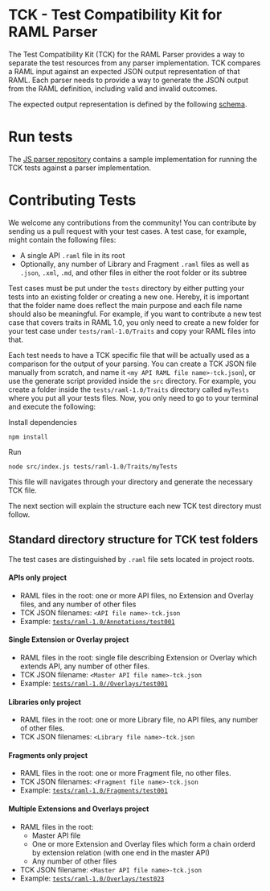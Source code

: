 # TCK - Test Compatibility Kit for RAML Parser

The Test Compatibility Kit (TCK) for the RAML Parser provides a way to separate the test resources from any parser implementation. TCK compares a RAML input against an expected JSON output representation of that RAML.  Each parser needs to provide a way to generate the JSON output from the RAML definition, including valid and invalid outcomes.

The expected output representation is defined by the following [schema](schema/tckJsonSchema.json).

# Run tests

The [JS parser repository](https://github.com/raml-org/raml-js-parser-2/blob/develop/README.md#launching-tck-tests) contains a sample implementation for running the TCK tests against a parser implementation.

# Contributing Tests

We welcome any contributions from the community! You can contribute by sending us a pull request with your test cases. A test case, for example, might contain the following files:

* A single API `.raml` file in its root
* Optionally, any number of Library and Fragment `.raml` files as well as `.json`, `.xml`, `.md`, and other files in either the root folder or its subtree

Test cases must be put under the `tests` directory by either putting your tests into an existing folder or creating a new one. Hereby, it is important that the folder name does reflect the main purpose and each file name should also be meaningful. For example, if you want to contribute a new test case that covers traits in RAML 1.0, you only need to create a new folder for your test case under `tests/raml-1.0/Traits` and copy your RAML files into that.

Each test needs to have a TCK specific file that will be actually used as a comparison for the output of your parsing. You can create a TCK JSON file manually from scratch, and  name it `<my API RAML file name>-tck.json`), or use the generate script provided inside the `src` directory. For example, you create a  folder inside the `tests/raml-1.0/Traits` directory called `myTests` where you put all your tests files. Now, you only need to go to your terminal and execute the following:

Install dependencies

```
npm install
```

Run

```
node src/index.js tests/raml-1.0/Traits/myTests
```

This file will navigates through your directory and generate the necessary TCK file.

The next section will explain the structure each new TCK test directory must follow.

## Standard directory structure for TCK test folders

The test cases are distinguished by `.raml` file sets located in project roots.

#### APIs only project

* RAML files in the root: one or more API files, no Extension and Overlay files, and any number of other files
* TCK JSON filenames: `<API file name>-tck.json`
* Example: [`tests/raml-1.0/Annotations/test001`](tests/raml-1.0/Annotations/test001)

#### Single Extension or Overlay project

* RAML files in the root: single file describing Extension or Overlay which extends API, any number of other files.
* TCK JSON filename: `<Master API file name>-tck.json`
* Example: [`tests/raml-1.0//Overlays/test001`](tests/raml-1.0/Overlays/test001)

#### Libraries only project

* RAML files in the root: one or more Library file, no API files, any number of other files.
* TCK JSON filenames: `<Library file name>-tck.json`

#### Fragments only project

* RAML files in the root: one or more Fragment file, no other files.
* TCK JSON filenames: `<Fragment file name>-tck.json`
* Example: [`tests/raml-1.0/Fragments/test001`](tests/raml-1.0/RAML10/Fragments/test001)

#### Multiple Extensions and Overlays project

* RAML files in the root:
  * Master API file
  * One or more Extension and Overlay files which form a chain orderd by extension relation (with one end in the master API)
  * Any number of other files
* TCK JSON filename: `<Master API file name>-tck.json`
* Example: [`tests/raml-1.0/Overlays/test023`](tests/raml-1.0/Overlays/test023)
